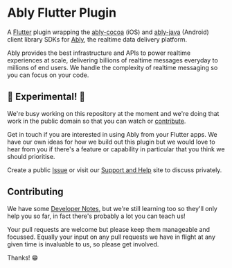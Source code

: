 # Ably Flutter Plugin

A
[Flutter](https://flutter.dev/)
plugin wrapping the
[ably-cocoa](https://github.com/ably/ably-cocoa) (iOS)
and
[ably-java](https://github.com/ably/ably-java) (Android)
client library SDKs for [Ably](https://ably.io/), the realtime data delivery platform.

Ably provides the best infrastructure and APIs to power realtime experiences at scale, delivering billions of realtime messages everyday to millions of end users.
We handle the complexity of realtime messaging so you can focus on your code.

## :construction: Experimental! :construction:

We're busy working on this repository at the moment and we're doing that work in the public domain so that you can watch or
[contribute](#contributing).

Get in touch if you are interested in using Ably from your Flutter apps.
We have our own ideas for how we build out this plugin but we would love to hear from you if there's a feature or capability in particular that you think we should prioritise.

Create a public
[Issue](https://github.com/ably/ably-flutter/issues)
or visit our
[Support and Help](https://www.ably.io/support)
site to discuss privately.

## Contributing

We have some [Developer Notes](DeveloperNotes.md), but we're still learning too so they'll only help you so far, in fact there's probably a lot you can teach us!

Your pull requests are welcome but please keep them manageable and focussed.
Equally your input on any pull requests we have in flight at any given time is invaluable to us, so please get involved.

Thanks! :grin:
